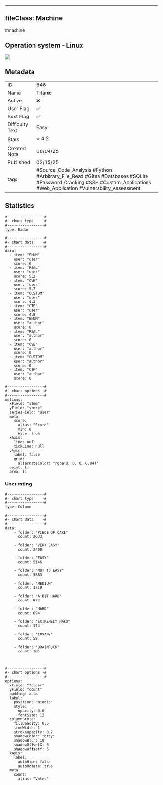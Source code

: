 
---
fileClass: Machine
---

#machine

## Operation system - Linux
<img style = "max-width:70px" src = "/img/Linux.png">

## Metadata

|                       |   |
| ----------------      | - |
| ID                    |648 |
| Name                  |Titanic |
| Active                |❌  |
| User Flag             |✅ |
| Root Flag             |✅|
| Difficulty Text       |Easy  |
| Stars                 |⭐️ 4.2 |
| Created Note          |08/04/25 |
| Published             |02/15/25 |
| tags                  |#Source_Code_Analysis #Python #Arbitrary_File_Read #Gitea #Databases #SQLite #Password_Cracking #SSH #Custom_Applications #Web_Application #Vulnerability_Assessment  |

<p style = "display:none">
id:: 648
active:: False
name:: Titanic
os::Linux
user_flag:: True
root_flag:: True
difficulty_text:: Easy
stars:: 4.2
created:: 08/04/2025
published:: 02/15/25
avatar:: /avatars/eb5942ec56dd9b6feb06dcf8af8aefc6.png
tags:: #Source_Code_Analysis #Python #Arbitrary_File_Read #Gitea #Databases #SQLite #Password_Cracking #SSH #Custom_Applications #Web_Application #Vulnerability_Assessment 
</p>

## Statistics


```chartsview
#-----------------#
#- chart type    -#
#-----------------#
type: Radar

#-----------------#
#- chart data    -#
#-----------------#
data:
  - item: "ENUM"
    user: "user"
    score: 6
  - item: "REAL"
    user: "user"
    score: 5.2
  - item: "CVE"
    user: "user"
    score: 5.7
  - item: "CUSTOM"
    user: "user"
    score: 4.3
  - item: "CTF"
    user: "user"
    score: 4.8
  - item: "ENUM"
    user: "author"
    score: 0
  - item: "REAL"
    user: "author"
    score: 0
  - item: "CVE"
    user: "author"
    score: 0
  - item: "CUSTOM"
    user: "author"
    score: 0
  - item: "CTF"
    user: "author"
    score: 0

#-----------------#
#- chart options -#
#-----------------#
options:
  xField: "item"
  yField: "score"
  seriesField: "user"
  meta:
    score:
      alias: "Score"
      min: 0
      nice: true
  xAxis:
    line: null
    tickLine: null
  yAxis:
    label: false
    grid:
      alternateColor: "rgba(0, 0, 0, 0.04)"
  point: []
  area: []
```



### User rating


```chartsview
#-----------------#
#- chart type    -#
#-----------------#
type: Column

#-----------------#
#- chart data    -#
#-----------------#
data:
    - folder: "PIECE OF CAKE"
      count: 2633
     
    - folder: "VERY EASY"
      count: 2400

    - folder: "EASY"
      count: 5146
      
    - folder: "NOT TO EASY"
      count: 3883
      
    - folder: "MEDIUM"
      count: 1719
     
    - folder: "A BIT HARD"
      count: 872
      
    - folder: "HARD"
      count: 694
      
    - folder: "EXTREMELY HARD"
      count: 174
      
    - folder: "INSANE"
      count: 59
      
    - folder: "BRAINFUCK"
      count: 185

    

#-----------------#
#- chart options -#
#-----------------#
options:
  xField: "folder"
  yField: "count"
  padding: auto
  label:
    position: "middle"
    style:
      opacity: 0.6
      fontSize: 12
  columnStyle:
    fillOpacity: 0.5
    lineWidth: 1
    strokeOpacity: 0.7
    shadowColor: "grey"
    shadowBlur: 10
    shadowOffsetX: 5
    shadowOffsetY: 5
  xAxis:
    label:
      autoHide: false
      autoRotate: true
  meta:
    count:
      alias: "Votes"
```


